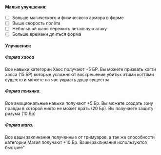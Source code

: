 #### Малые улучшения:
- [ ] Больше магического и физического армора в форме
- [ ] Выше скорость полёта
- [ ] Небольшой шанс пережить летальную атаку
- [ ] Больше времени длиться форма
#### Улучшения: 
##### Форма хаоса
Все навыки категории Хаос получают +5 БР. Вы можете призвать когти хаоса (15 БР) которые усложняют воскрешение убитых этими когтями существ и можете на час украсть душу существа
##### Форма психика. 
Все эмоциональные навыки получают +5 Бр. Вы можете создать зону правды в которой никто не может врать (20 Бр). Вы получаете защиту разума (10 Бр)
##### Форма мага. 
Все ваши заклинания полученные от гримуаров, а так же способности категории Магия получают +10 Бр. Ваши заклинания используются быстрее"
